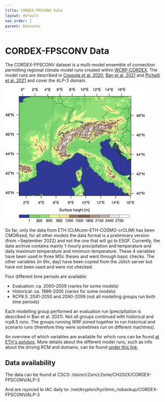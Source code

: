 ```yaml
---
title: CORDEX-FPSCONV Data
layout: default
nav_order: 1
parent: Datasets
---
```


# CORDEX-FPSCONV Data

The CORDEX-FPSCONV dataset is a multi-model ensemble of convection permitting regional climate model runs created within [WCRP-CORDEX](https://cordex.org/experiment-guidelines/flagship-pilot-studies/endorsed-cordex-flagship-pilote-studies/europe-mediterranean-convective-phenomena-at-high-resolution-over-europe-and-the-mediterranean/).
The model runs are described in [Coppola et al. 2020](https://link.springer.com/article/10.1007/s00382-018-4521-8), [Ban et al. 2021](https://link.springer.com/article/10.1007/s00382-021-05708-w) and [Pichelli et al. 2021](https://link.springer.com/article/10.1007/s00382-021-05657-4) and cover the ALP-3 domain.

![Image of the extent of the ALP-3 domain](images/ALP-3-crop.png)

So far, only the data from ETH (CLMcom-ETH-COSMO-crCLIM) has been CMORized, for all other models the data format is a preliminary version (from ~September 2022) and not the one that will go to ESGF.
Currently, the data archive contains mainly 1-hourly precipitation and temperature and daily maximum temperature and minimum temperature.
These 4 variables have been used in three MSc theses and went through basic checks. The other variables (in 6hr, day) have been copied from the Jülich server but have not been used and were not checked.

Four different time periods are available:
* Evaluation: ca. 2000-2009 (varies for some models)
* Historical: ca. 1996-2005 (varies for some models)
* RCP8.5: 2041-2050 and 2090-2099 (not all modelling groups run both time periods) 

Each modelling group performed an evaluation run (precipitation is described in Ban et al. 2021).
Not all groups continued with historical and rcp8.5 runs.
The groups running WRF joined together to run historical and scenario runs (therefore they were sometimes run on different machines).

An overview of which variables are available for which runs can be found [at ETH's polybox](https://www.polybox.ethz.ch/index.php/s/hVYniBtoaneP9Lc).
More details about the different model runs, such as info about the driving RCM and domains, can be found [under this link](https://docs.google.com/spreadsheets/d/1wrt8Rcquk7dgIumGJeEc06irpkBwZtq_b7Pn3UhiT2g/edit?usp=sharing).

## Data availability
The data can be found at CSCS: /store/c2sm/c2sme/CH202X/CORDEX-FPSCONV/ALP-3

And are rsynced to IAC daily to: /net/krypton/hyclimm_nobackup/CORDEX-FPSCONV/ALP-3
